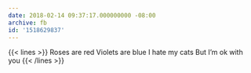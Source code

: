 ```yaml
---
date: 2018-02-14 09:37:17.000000000 -08:00
archive: fb
id: '1518629837'
---
```


{{< lines >}}
Roses are red
Violets are blue
I hate my cats
But I’m ok with you
{{< /lines >}}